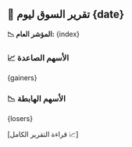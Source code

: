 ## 📅 تقرير السوق ليوم {date}

**📉 المؤشر العام:** {index}

### 📈 الأسهم الصاعدة
{gainers}

### 📉 الأسهم الهابطة
{losers}

[قراءة التقرير الكامل 📈]